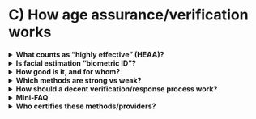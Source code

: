 # C) How age assurance/verification works

<details>
<summary><strong>What counts as “highly effective” (HEAA)?</strong></summary>
“Highly effective” means the method reliably keeps under‑18s out of adult content while being robust, fair, and proportionate. Ofcom lists a basket of acceptable approaches rather than a single tool: [children’s codes](https://www.ofcom.org.uk/online-safety/illegal-and-harmful-content/statement-protecting-children-from-harms-online).

- <strong>Photo‑ID + liveness</strong>: scan a government ID and prove you’re a real person, not a recording.
- <strong>Facial age estimation</strong>: a selfie is analysed to estimate age; it does <em>not</em> identify you.
- <strong>Mobile‑network (MNO) checks</strong>: your carrier confirms an adult account.
- <strong>Credit‑card checks</strong>: can help, but must bind to the <em>user</em>, not just “a card exists.”
- <strong>Digital ID wallets / PASS</strong>: reusable age credentials.
- <strong>Open banking</strong>: your bank confirms you’re over 18 without sharing full identity.
- <strong>Email‑based age estimation</strong>: signals from long‑lived addresses and other data; low friction but needs coverage.

Self‑declaration (“I’m over 18”) does <em>not</em> meet the standard. See also the [gov.uk OSA explainer](https://www.gov.uk/government/publications/online-safety-act-explainer/online-safety-act-explainer) for a plain‑English overview.
</details>

<details>
<summary><strong>Is facial estimation “biometric ID”?</strong></summary>
No. Estimation infers an age band from an image and should delete the image immediately; it does not match you to a known identity.

Where confidence is low (e.g., near 18; poor lighting; atypical features), services should offer stronger fallbacks such as ID+liveness or bank‑sourced age. That’s how platforms meet Ofcom’s robustness and fairness aims without hoarding images (see Ofcom’s [children’s codes](https://www.ofcom.org.uk/online-safety/illegal-and-harmful-content/statement-protecting-children-from-harms-online)).

Accuracy varies by age band and conditions. Independent assessments and regulator materials indicate high accuracy for clear under‑/over‑18 distinctions, with lower confidence near thresholds—hence the need for buffers and fallbacks. (See Ofcom’s design expectations in the codes above.)
</details>

<details>
<summary><strong>How good is it, and for whom?</strong></summary>
Generally good enough for an 18+ gate when used with sensible buffers and fallbacks; performance varies by age band and conditions.

Good practice (reflected in Ofcom’s intent) is to publish error behaviour around threshold ages, be conservative near 18, test for and remediate bias, and <em>always</em> provide a non‑face alternative (ID, PASS, open banking) so people aren’t excluded if estimation struggles. See Ofcom’s design expectations in the [children’s codes](https://www.ofcom.org.uk/online-safety/illegal-and-harmful-content/statement-protecting-children-from-harms-online).
</details>

<details>
<summary><strong>Which methods are strong vs weak?</strong></summary>
There are various technologies and approaches used by different companies and platforms, usually for technical considerations, focusing on low-impact changes when done well. Strong methods generally bind to the user and resist easy workarounds; weak ones don’t.

- <strong>ID + liveness</strong>: strongest binding; higher friction; needs solid anti‑fraud.
- <strong>Open banking</strong>: strong and privacy‑preserving; binds to the person controlling the bank app.
- <strong>Facial estimation</strong>: fast, privacy‑preserving if images are deleted; probabilistic, so you need fallbacks.
- <strong>Email estimation</strong>: very low friction; depends on email history/coverage; needs fallbacks.
- <strong>MNO checks</strong>: quick adult flag from a carrier; coverage varies; typically one layer in a stack.
- <strong>Credit‑card checks</strong>: acceptable only when they meaningfully bind to the <em>user</em>; “card on file” alone is weak against parent‑card misuse. See Ofcom’s caveats in the [children’s codes](https://www.ofcom.org.uk/online-safety/illegal-and-harmful-content/statement-protecting-children-from-harms-online).
</details>

<details>
<summary><strong>How should a decent verification/response process work?</strong></summary>
Start light, escalate only when needed, and delete images.

A typical layered flow: begin with facial estimation or email‑based estimation; if confidence is low, offer ID+liveness, open banking, MNO or PASS. On success, issue a short‑lived “age OK” token and delete any images immediately. This meets Ofcom’s robustness/reliability/fairness objectives while keeping friction low (see [children’s codes](https://www.ofcom.org.uk/online-safety/illegal-and-harmful-content/statement-protecting-children-from-harms-online) and the [gov.uk explainer](https://www.gov.uk/government/publications/online-safety-act-explainer/online-safety-act-explainer)).
</details>

<details>
<summary><strong>Mini‑FAQ</strong></summary>
- <strong>Do they keep my face?</strong> No—certified flows should explain that images are used transiently to compute an age and then deleted (check the provider’s notice).
- <strong>What if I’m mis‑aged?</strong> You should be able to retry (better lighting/camera) or switch to a fallback (ID, PASS, bank) without being locked out unfairly (Ofcom’s [children’s codes](https://www.ofcom.org.uk/online-safety/illegal-and-harmful-content/statement-protecting-children-from-harms-online)).
- <strong>Can I avoid biometrics entirely?</strong> Yes—choose a non‑face method (open banking, ID+live, PASS, MNO). Services should present options (see Ofcom’s accepted methods in the [children’s codes](https://www.ofcom.org.uk/online-safety/illegal-and-harmful-content/statement-protecting-children-from-harms-online)).
- <strong>Is this fair for everyone?</strong> Ofcom expects services to test for bias and either remediate or provide alternatives where performance differs across demographics. That’s part of the “fairness” lens in the codes linked above.
</details>

<details>
<summary><strong>Who certifies these methods/providers?</strong></summary>
Independent certification helps validate deletion, security and accuracy claims.

- <strong>ACCS</strong>: The UK’s Age Check Certification Scheme audits age‑assurance providers and solutions against recognised standards (including privacy, security and performance). Look for an ACCS certificate for assurance over claims like “images are deleted immediately.” ([ACCS—Age Check Certification Scheme](https://accscheme.com/))
- <strong>DIATF</strong>: The UK Digital Identity and Attributes Trust Framework recognises certified identity/attribute providers and includes requirements relevant to age attributes. Providers operating under DIATF publish which schemes and roles they’re certified for. ([GOV.UK—Digital identity and attributes trust framework](https://www.gov.uk/government/collections/digital-identity-and-attributes-trust-framework))
- <strong>PASS</strong>: The Proof of Age Standards Scheme certifies physical and digital proofs of age accepted across the UK (e.g., Yoti PASS card; Post Office PASS). PASS‑certified credentials can be used as a non‑biometric route. ([PASS—Proof of Age Standards Scheme](https://www.pass-scheme.org.uk/))

Example: providers such as <strong>Yoti</strong> detail independent audits and certifications for their facial age estimation and ID verification flows, including deletion and accuracy statements; services should link to those attestations in‑product. (See your selected provider’s certification pages and audit summaries.)
</details>

